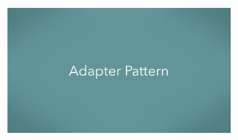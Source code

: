 [![IMAGE ALT TEXT HERE](https://github.com/mohamad3li/Design-Patterns/raw/master/Adapter/Notes/Adapter%20(01).png)](https://docs.google.com/presentation/d/e/2PACX-1vRmJ7fj4x5rVffMa5k_OJ6d06X_1RFx3q33FpD01ZYzk7eVPWNNoGoz_dkJ6_iZTw/pub?start=false&loop=false&delayms=3000)

